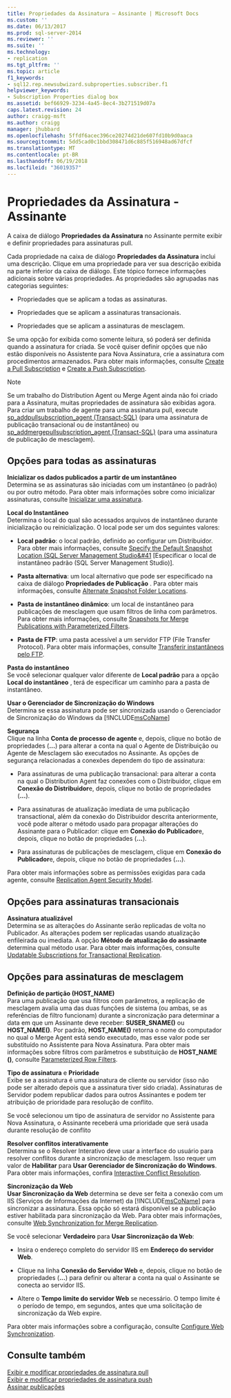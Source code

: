 ```yaml
---
title: Propriedades da Assinatura – Assinante | Microsoft Docs
ms.custom: ''
ms.date: 06/13/2017
ms.prod: sql-server-2014
ms.reviewer: ''
ms.suite: ''
ms.technology:
- replication
ms.tgt_pltfrm: ''
ms.topic: article
f1_keywords:
- sql12.rep.newsubwizard.subproperties.subscriber.f1
helpviewer_keywords:
- Subscription Properties dialog box
ms.assetid: bef66929-3234-4a45-8ec4-3b271519d07a
caps.latest.revision: 24
author: craigg-msft
ms.author: craigg
manager: jhubbard
ms.openlocfilehash: 5ffdf6acec396ce20274d21de607fd10b9d0aaca
ms.sourcegitcommit: 5dd5cad0c1bbd308471d6c885f516948ad67dfcf
ms.translationtype: MT
ms.contentlocale: pt-BR
ms.lasthandoff: 06/19/2018
ms.locfileid: "36019357"
---
```

# <a name="subscription-properties---subscriber"></a>Propriedades da Assinatura - Assinante
  A caixa de diálogo **Propriedades da Assinatura** no Assinante permite exibir e definir propriedades para assinaturas pull.  
  
 Cada propriedade na caixa de diálogo **Propriedades da Assinatura** inclui uma descrição. Clique em uma propriedade para ver sua descrição exibida na parte inferior da caixa de diálogo. Este tópico fornece informações adicionais sobre várias propriedades. As propriedades são agrupadas nas categorias seguintes:  
  
-   Propriedades que se aplicam a todas as assinaturas.  
  
-   Propriedades que se aplicam a assinaturas transacionais.  
  
-   Propriedades que se aplicam a assinaturas de mesclagem.  
  
 Se uma opção for exibida como somente leitura, só poderá ser definida quando a assinatura for criada. Se você quiser definir opções que não estão disponíveis no Assistente para Nova Assinatura, crie a assinatura com procedimentos armazenados. Para obter mais informações, consulte [Create a Pull Subscription](create-a-pull-subscription.md) e [Create a Push Subscription](create-a-push-subscription.md).  
  
> [!NOTE]  
>  Se um trabalho do Distribution Agent ou Merge Agent ainda não foi criado para a Assinatura, muitas propriedades de assinatura são exibidas agora. Para criar um trabalho de agente para uma assinatura pull, execute [sp_addpullsubscription_agent &#40;Transact-SQL&#41;](/sql/relational-databases/system-stored-procedures/sp-addpullsubscription-agent-transact-sql) (para uma assinatura de publicação transacional ou de instantâneo) ou [sp_addmergepullsubscription_agent &#40;Transact-SQL&#41;](/sql/relational-databases/system-stored-procedures/sp-addmergepullsubscription-agent-transact-sql) (para uma assinatura de publicação de mesclagem).  
  
## <a name="options-for-all-subscriptions"></a>Opções para todas as assinaturas  
 **Inicializar os dados publicados a partir de um instantâneo**  
 Determina se as assinaturas são iniciadas com um instantâneo (o padrão) ou por outro método. Para obter mais informações sobre como inicializar assinaturas, consulte [Inicializar uma assinatura](initialize-a-subscription.md).  
  
 **Local do Instantâneo**  
 Determina o local do qual são acessados arquivos de instantâneo durante inicialização ou reinicialização. O local pode ser um dos seguintes valores:  
  
-   **Local padrão**: o local padrão, definido ao configurar um Distribuidor. Para obter mais informações, consulte [Specify the Default Snapshot Location &#40;SQL Server Management Studio&#41](specify-the-default-snapshot-location-sql-server-management-studio.md) [Especificar o local de instantâneo padrão (SQL Server Management Studio)].  
  
-   **Pasta alternativa**: um local alternativo que pode ser especificado na caixa de diálogo **Propriedades de Publicação** . Para obter mais informações, consulte [Alternate Snapshot Folder Locations](alternate-snapshot-folder-locations.md).  
  
-   **Pasta de instantâneo dinâmico**: um local de instantâneo para publicações de mesclagem que usam filtros de linha com parâmetros. Para obter mais informações, consulte [Snapshots for Merge Publications with Parameterized Filters](snapshots-for-merge-publications-with-parameterized-filters.md).  
  
-   **Pasta de FTP**: uma pasta acessível a um servidor FTP (File Transfer Protocol). Para obter mais informações, consulte [Transferir instantâneos pelo FTP](transfer-snapshots-through-ftp.md).  
  
 **Pasta do instantâneo**  
 Se você selecionar qualquer valor diferente de **Local padrão** para a opção **Local do instantâneo** , terá de especificar um caminho para a pasta de instantâneo.  
  
 **Usar o Gerenciador de Sincronização do Windows**  
 Determina se essa assinatura pode ser sincronizada usando o Gerenciador de Sincronização do Windows da [!INCLUDE[msCoName](../../includes/msconame-md.md)]   
  
 **Segurança**  
 Clique na linha **Conta de processo de agente** e, depois, clique no botão de propriedades (**...**) para alterar a conta na qual o Agente de Distribuição ou Agente de Mesclagem são executados no Assinante. As opções de segurança relacionadas a conexões dependem do tipo de assinatura:  
  
-   Para assinaturas de uma publicação transacional: para alterar a conta na qual o Distribution Agent faz conexões com o Distribuidor, clique em **Conexão do Distribuidor**e, depois, clique no botão de propriedades (**...**).  
  
-   Para assinaturas de atualização imediata de uma publicação transactional, além da conexão do Distribuidor descrita anteriormente, você pode alterar o método usado para propagar alterações do Assinante para o Publicador: clique em **Conexão do Publicador**e, depois, clique no botão de propriedades (**...**).  
  
-   Para assinaturas de publicações de mesclagem, clique em **Conexão do Publicador**e, depois, clique no botão de propriedades (**...**).  
  
 Para obter mais informações sobre as permissões exigidas para cada agente, consulte [Replication Agent Security Model](security/replication-agent-security-model.md).  
  
## <a name="options-for-transactional-subscriptions"></a>Opções para assinaturas transacionais  
 **Assinatura atualizável**  
 Determina se as alterações do Assinante serão replicadas de volta no Publicador. As alterações podem ser replicadas usando atualização enfileirada ou imediata. A opção **Método de atualização do assinante** determina qual método usar. Para obter mais informações, consulte [Updatable Subscriptions for Transactional Replication](transactional/updatable-subscriptions-for-transactional-replication.md).  
  
## <a name="options-for-merge-subscriptions"></a>Opções para assinaturas de mesclagem  
 **Definição de partição (HOST_NAME)**  
 Para uma publicação que usa filtros com parâmetros, a replicação de mesclagem avalia uma das duas funções de sistema (ou ambas, se as referências de filtro funcionam) durante a sincronização para determinar a data em que um Assinante deve receber: **SUSER_SNAME()** ou **HOST_NAME()**. Por padrão, **HOST_NAME()** retorna o nome do computador no qual o Merge Agent está sendo executado, mas esse valor pode ser substituído no Assistente para Nova Assinatura. Para obter mais informações sobre filtros com parâmetros e substituição de **HOST_NAME ()**, consulte [Parameterized Row Filters](merge/parameterized-filters-parameterized-row-filters.md).  
  
 **Tipo de assinatura** e **Prioridade**  
 Exibe se a assinatura é uma assinatura de cliente ou servidor (isso não pode ser alterado depois que a assinatura tiver sido criada). Assinaturas de Servidor podem republicar dados para outros Assinantes e podem ter atribuição de prioridade para resolução de conflito.  
  
 Se você selecionou um tipo de assinatura de servidor no Assistente para Nova Assinatura, o Assinante receberá uma prioridade que será usada durante resolução de conflito  
  
 **Resolver conflitos interativamente**  
 Determina se o Resolver Interativo deve usar a interface do usuário para resolver conflitos durante a sincronização de mesclagem. Isso requer um valor de **Habilitar** para **Usar Gerenciador de Sincronização do Windows**. Para obter mais informações, confira [Interactive Conflict Resolution](merge/advanced-merge-replication-conflict-interactive-resolution.md).  
  
 **Sincronização da Web**  
 **Usar Sincronização da Web** determina se deve ser feita a conexão com um IIS (Serviços de Informações da Internet) da [!INCLUDE[msCoName](../../includes/msconame-md.md)] para sincronizar a assinatura. Essa opção só estará disponível se a publicação estiver habilitada para sincronização da Web. Para obter mais informações, consulte [Web Synchronization for Merge Replication](web-synchronization-for-merge-replication.md).  
  
 Se você selecionar **Verdadeiro** para **Usar Sincronização da Web**:  
  
-   Insira o endereço completo do servidor IIS em **Endereço do servidor Web**.  
  
-   Clique na linha **Conexão do Servidor Web** e, depois, clique no botão de propriedades (**...**) para definir ou alterar a conta na qual o Assinante se conecta ao servidor IIS.  
  
-   Altere o **Tempo limite do servidor Web** se necessário. O tempo limite é o período de tempo, em segundos, antes que uma solicitação de sincronização da Web expire.  
  
 Para obter mais informações sobre a configuração, consulte [Configure Web Synchronization](configure-web-synchronization.md).  
  
## <a name="see-also"></a>Consulte também  
 [Exibir e modificar propriedades de assinatura pull](view-and-modify-pull-subscription-properties.md)   
 [Exibir e modificar propriedades de assinatura push](view-and-modify-push-subscription-properties.md)   
 [Assinar publicações](subscribe-to-publications.md)  
  
  
